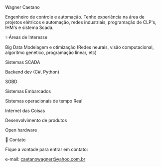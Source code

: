 Wagner Caetano

Engenheiro de controle e automação.
Tenho experiência na área de projetos elétricos e automação, redes industriais, programação de CLP's, IHM's e sistema Scada.


✨Áreas de Interesse

Big Data
  Modelagem e otimização (Redes neurais, visão computacional, algoritmo genético, programação linear, etc)

Sistemas SCADA

Backend dev (C#, Python)

SGBD

Sistemas Embarcados

Sistemas operacionais de tempo Real

Internet das Coisas

Desenvolvimento de produtos

Open hardware


💌 Contato

Fique a vontade para entrar em contato:

e-mail: caetanowagner@yahoo.com.br
<!---
caetanowagner/caetanowagner is a ✨ special ✨ repository because its `README.md` (this file) appears on your GitHub profile.
You can click the Preview link to take a look at your changes.
--->
